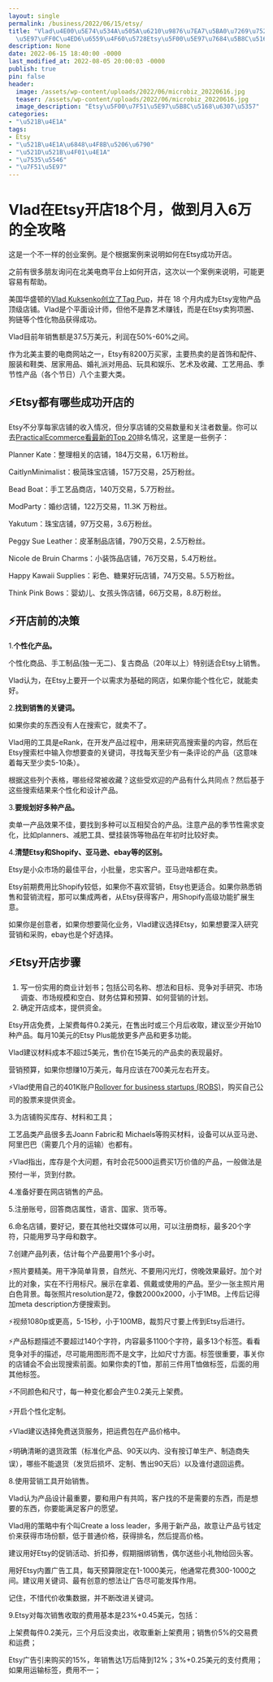```yaml
---
layout: single
permalink: /business/2022/06/15/etsy/
title: "Vlad\u4E00\u5E74\u534A\u505A\u6210\u9876\u7EA7\u5BA0\u7269\u7528\u54C1\u5546\
  \u5E97\uFF0C\u4ED6\u6559\u4F60\u5728Etsy\u5F00\u5E97\u7684\u5B8C\u5168\u6307\u5357"
description: None
date: 2022-06-15 18:40:00 -0000
last_modified_at: 2022-08-05 20:00:03 -0000
publish: true
pin: false
header:
  image: /assets/wp-content/uploads/2022/06/microbiz_20220616.jpg
  teaser: /assets/wp-content/uploads/2022/06/microbiz_20220616.jpg
  image_description: "Etsy\u5F00\u7F51\u5E97\u5B8C\u5168\u6307\u5357"
categories:
- "\u521B\u4E1A"
tags:
- Etsy
- "\u521B\u4E1A\u6848\u4F8B\u5206\u6790"
- "\u521D\u521B\u4F01\u4E1A"
- "\u7535\u5546"
- "\u7F51\u5E97"
---
```

# Vlad在**Etsy开店18个月，做到月入6万的全攻略**

这是一个不一样的创业案例。是个根据案例来说明如何在Etsy成功开店。

之前有很多朋友询问在北美电商平台上如何开店，这次以一个案例来说明，可能更容易有帮助。

美国华盛顿的[Vlad Kuksenko创立了Tag Pup](https://www.etsy.com/ca/shop/TagPup)，并在 18 个月内成为Etsy宠物产品顶级店铺。Vlad是个平面设计师，但他不是靠艺术赚钱，而是在Etsy卖狗项圈、狗链等个性化物品获得成功。

Vlad目前年销售额是37.5万美元，利润在50%-60%之间。

作为北美主要的电商网站之一，Etsy有8200万买家，主要热卖的是首饰和配件、服装和鞋类、居家用品、婚礼派对用品、玩具和娱乐、艺术及收藏、工艺用品、季节性产品（各个节日）八个主要大类。

## ⚡Etsy都有哪些成功开店的

Etsy不分享每家店铺的收入情况，但分享店铺的交易数量和关注者数量。你可以去[PracticalEcommerce看最新的Top 20](https://www.practicalecommerce.com/top-selling-shops-on-etsy)排名情况，这里是一些例子：

Planner Kate：整理相关的店铺，184万交易，6.1万粉丝。

CaitlynMinimalist：极简珠宝店铺，157万交易，25万粉丝。

Bead Boat：手工艺品商店，140万交易，5.7万粉丝。

ModParty：婚纱店铺，122万交易，11.3K 万粉丝。

Yakutum：珠宝店铺，97万交易，3.6万粉丝。

Peggy Sue Leather：皮革制品店铺，790万交易，2.5万粉丝。

Nicole de Bruin Charms：小装饰品店铺，76万交易，5.4万粉丝。

Happy Kawaii Supplies：彩色、糖果好玩店铺，74万交易。5.5万粉丝。

Think Pink Bows：婴幼儿、女孩头饰店铺，66万交易，8.8万粉丝。

## ⚡开店前的决策

1.**个性化产品。**

个性化商品、手工制品(独一无二)、复古商品（20年以上）特别适合Etsy上销售。

Vlad认为，在Etsy上要开一个以需求为基础的网店，如果你能个性化它，就能卖好。

2.**找到销售的关键词。**

如果你卖的东西没有人在搜索它，就卖不了。

Vlad用的工具是eRank，在开发产品过程中，用来研究高搜索量的内容，然后在Etsy搜索栏中输入你想要查的关键词，寻找每天至少有一条评论的产品（这意味着每天至少卖5-10条）。

根据这些列个表格，哪些经常被收藏？这些受欢迎的产品有什么共同点？然后基于这些搜索结果来个性化和设计产品。

3.**要规划好多种产品。**

卖单一产品效果不佳，要找到多种可以互相契合的产品。注意产品的季节性需求变化，比如planners、减肥工具、壁挂装饰等物品在年初时比较好卖。

4.**清楚Etsy和Shopify、亚马逊、ebay等的区别。**

Etsy是小众市场的最佳平台，小批量，忠实客户。亚马逊啥都在卖。

Etsy前期费用比Shopify较低，如果你不喜欢营销，Etsy也更适合。如果你熟悉销售和营销流程，那可以集成两者，从Etsy获得客户，用Shopify高级功能扩展生意。

如果你是创意者，如果你想要简化业务，Vlad建议选择Etsy，如果想要深入研究营销和采购，ebay也是个好选择。

## ⚡Etsy开店步骤

  1. 写一份实用的商业计划书；包括公司名称、想法和目标、竞争对手研究、市场调查、市场规模和空白、财务估算和预算、如何营销的计划。
  2. 确定开店成本，提供资金。

Etsy开店免费，上架费每件0.2美元，在售出时或三个月后收取，建议至少开始10种产品。每月10美元的Etsy Plus能放更多产品和更多功能。

Vlad建议材料成本不超过5美元，售价在15美元的产品卖的表现最好。

营销预算，如果你想赚10万美元，每月应该在700美元左右开支。

⚡Vlad使用自己的401K账户[Rollover for business startups (ROBS)](https://fitsmallbusiness.com/rollover-business-startups-robs/)，购买自己公司的股票来提供资金。

3.为店铺购买库存、材料和工具；

工艺品类产品很多去Joann Fabric和 Michaels等购买材料，设备可以从亚马逊、阿里巴巴（需要几个月的运输）也都有。

⚡Vlad指出，库存是个大问题，有时会花5000运费买1万价值的产品，一般做法是预付一半，货到付款。

4.准备好要在网店销售的产品。

5.注册账号，回答商店属性，语言、国家、货币等。

6.命名店铺，要好记，要在其他社交媒体可以用，可以注册商标，最多20个字符，只能用罗马字母和数字。

7.创建产品列表，估计每个产品要用1个多小时。

⚡照片要精美。用干净简单背景，自然光、不要用闪光灯，傍晚效果最好。加个对比的对象，实在不行用标尺。展示在拿着、佩戴或使用的产品。至少一张主照片用白色背景。每张照片resolution是72，像数2000x2000，小于1MB。上传后记得加meta description方便搜索到。

⚡视频1080p或更高，5-15秒，小于100MB，裁剪尺寸要上传到Etsy后进行。

⚡产品标题描述不要超过140个字符，内容最多1100个字符，最多13个标签。看看竞争对手的描述，尽可能用图形而不是文字，比如尺寸方面。标签很重要，事关你的店铺会不会出现搜索前面。如果你卖的T恤，那前三件用T恤做标签，后面的用其他标签。

⚡不同颜色和尺寸，每一种变化都会产生0.2美元上架费。

⚡开启个性化定制。

⚡Vlad建议选择免费送货服务，把运费包在产品价格中。

⚡明确清晰的退货政策（标准化产品、90天以内、没有按订单生产、制造商失误），哪些不能退货（发货后损坏、定制、售出90天后）以及谁付退回运费。

8.使用营销工具开始销售。

Vlad认为产品设计最重要，要和用户有共鸣，客户找的不是需要的东西，而是想要的东西，你要能满足客户的愿望。

Vlad用的策略中有个叫Create a loss leader，多用于新产品，故意让产品亏钱定价来获得市场份额，低于普通价格，获得排名，然后提高价格。

建议用好Etsy的促销活动、折扣券，假期捆绑销售，偶尔送些小礼物给回头客。

用好Etsy内置广告工具，每天预算限定在1-1000美元，他通常花费300-1000之间。建议用关键词、最有创意的想法让广告尽可能发挥作用。

记住，不惜代价收集数据，并不断改进关键词。

9.Etsy对每次销售收取的费用基本是23%+0.45美元，包括：

上架费每件0.2美元，三个月后没卖出，收取重新上架费用；销售价5%的交易费和运费；

Etsy广告引来购买的15%，年销售达1万后降到12%；3%+0.25美元的支付费用；如果用运输标签，费用不一；
